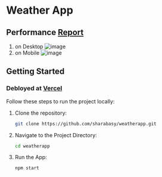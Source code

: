 # Weather App
## Performance [Report](https://pagespeed.web.dev/)
1. on Desktop
![image](https://github.com/user-attachments/assets/4e375fd1-4c1e-4d7d-aa98-58e377e4ed2c)
2. on Mobile
![image](https://github.com/user-attachments/assets/10bf73b0-2dee-415f-b6d8-ffdfe18cf562)
## Getting Started
### Debloyed at [Vercel](https://weatherapp-rho-rosy.vercel.app/)

Follow these steps to run the project locally:

1. Clone the repository:

   ```bash
   git clone https://github.com/sharabasy/weatherapp.git

2. Navigate to the Project Directory:
  
   ```bash
   cd weatherapp

4. Run the App:

   ```bash
   npm start
